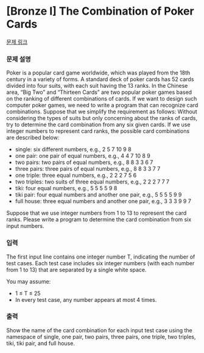 # [Bronze I] The Combination of Poker Cards

[문제 링크](https://www.acmicpc.net/problem/15467) 

### 문제 설명

<p>Poker is a popular card game worldwide, which was played from the 18th century in a variety of forms. A standard deck of poker cards has 52 cards divided into four suits, with each suit having the 13 ranks. In the Chinese area, “Big Two” and “Thirteen Cards” are two popular poker games based on the ranking of different combinations of cards. If we want to design such computer poker games, we need to write a program that can recognize card combinations. Suppose that we simplify the requirement as follows: Without considering the types of suits but only concerning about the ranks of cards, try to determine the card combination from any six given cards. If we use integer numbers to represent card ranks, the possible card combinations are described below:</p>

<ul>
	<li>single: six different numbers, e.g., 2 5 7 10 9 8</li>
	<li>one pair: one pair of equal numbers, e.g., 4 4 7 10 8 9</li>
	<li>two pairs: two pairs of equal numbers, e.g., 8 8 3 3 6 7</li>
	<li>three pairs: three pairs of equal numbers, e.g., 8 8 3 3 7 7</li>
	<li>one triple: three equal numbers, e.g., 2 2 2 7 5 6</li>
	<li>two triples: two suits of three equal numbers, e.g., 2 2 2 7 7 7</li>
	<li>tiki: four equal numbers, e.g., 5 5 5 5 9 8</li>
	<li>tiki pair: four equal numbers and another one pair, e.g., 5 5 5 5 9 9</li>
	<li>full house: three equal numbers and another one pair, e.g., 3 3 3 9 9 7</li>
</ul>

<p>Suppose that we use integer numbers from 1 to 13 to represent the card ranks. Please write a program to determine the card combination from six input numbers.</p>

### 입력 

 <p>The first input line contains one integer number T, indicating the number of test cases. Each test case includes six integer numbers (with each number from 1 to 13) that are separated by a single white space.</p>

<p>You may assume:</p>

<ul>
	<li>1 ≤ T ≤ 25</li>
	<li>In every test case, any number appears at most 4 times.</li>
</ul>

### 출력 

 <p>Show the name of the card combination for each input test case using the namespace of single, one pair, two pairs, three pairs, one triple, two triples, tiki, tiki pair, and full house.</p>

